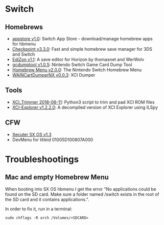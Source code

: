 # Switch

## Homebrews

- [appstore v1.0](https://github.com/vgmoose/appstorenx): Switch App Store - download/manage homebrew apps for hbmenu
- [Checkpoint v3.3.0](https://github.com/BernardoGiordano/Checkpoint/): Fast and simple homebrew save manager for 3DS and Switch
- [EdiZon v1.1](https://github.com/thomasnet-mc/EdiZon): A save editor for Horizon by thomasnet and WerWolv
- [gcdumptool v1.0.5](https://github.com/DarkMatterCore/gcdumptool): Nintendo Switch Game Card Dump Tool
- [Homebrew Menu v2.0.0](https://github.com/switchbrew/nx-hbmenu): The Nintendo Switch Homebrew Menu
- [WAINCartDumperNX v0.0.3](https://gbatemp.net/threads/xci-dumper.506700/): XCI Dumper

## Tools

- [XCI_Trimmer 2018-06-11](https://github.com/AnalogMan151/XCI_Trimmer): Python3 script to trim and pad XCI ROM files
- [XCI-Explorer v1.2.2.0](https://github.com/StudentBlake/XCI-Explorer): A decompiled version of XCI Explorer using ILSpy

## CFW

- [Xecuter SX OS v1.3](https://sx.xecuter.com/)
- DevMenu for titleid 01005D100807A000

# Troubleshootings

## Mac and empty Homebrew Menu

When booting into SX OS hbmenu I get the error "No applications could be found on the SD card. Make sure a folder named /switch exists in the root of the SD card and it contains applications.".

In order to fix it, run in a terminal:

```
sudo chflags -R arch /Volumes/<SDCARD>
```

